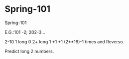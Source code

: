 # Spring-101
Spring-101

E.G.:101 -2; 202-3...

2-10 1 long  0 2+ long 1 +1 +1 (2**16)-1 times and Reverso.

Predict long 2 numbers.


